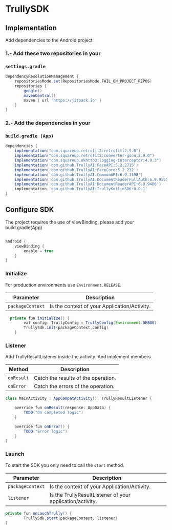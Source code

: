 # TrullySDK


## Implementation

Add dependencies to the Android project.

### 1.- Add these two repositories in your
###  `settings.gradle`
 
```groovy
dependencyResolutionManagement {
    repositoriesMode.set(RepositoriesMode.FAIL_ON_PROJECT_REPOS)
    repositories {
        google()
        mavenCentral()
        maven { url 'https://jitpack.io' }
    }
}
```
### 2.- Add the dependencies in your
###  `build.gradle (App)`
```groovy
dependencies {
    implementation("com.squareup.retrofit2:retrofit:2.9.0")
    implementation("com.squareup.retrofit2:converter-gson:2.9.0")
    implementation("com.squareup.okhttp3:logging-interceptor:4.9.3")
    implementation('com.github.TrullyAI:FaceAPI:5.2.2715')
    implementation('com.github.TrullyAI:FaceCore:5.2.232')
    implementation('com.github.TrullyAI:CommonAPI:6.9.1398')
    implementation('com.github.TrullyAI:DocumentReaderFullAuth:6.9.9555')
    implementation('com.github.TrullyAI:DocumentReaderAPI:6.9.9406')
    implementation 'com.github.TrullyAI:TrullyKotlinSDK:0.0.1'
}
```


## Configure SDK

The project requires the use of viewBinding, please add your build.gradle(App)
```groovy

android {
    viewBinding {
        enable = true
    }
}
```



### Initialize

For production environments use `Environment.RELEASE`.
 

| Parameter | Description |
| -------- | ------- |
| `packageContext` | Is the context of your Application/Activity. |

```java
  private fun initialize() {
        val config: TrullyConfig = TrullyConfig(Environment.DEBUG)
        TrullySdk.init(packageContext,config)
    }
```

### Listener
Add TrullyResultListener inside the activity. And implement members.

| Method | Description |
| -------- | ------- |
| `onResult` | Catch the results of the operation. |
| `onError` | Catch the errors of the operation. |


```java
class MainActivity : AppCompatActivity(), TrullyResultListener {

    override fun onResult(response: AppData) {
        TODO("On completed logic")
    }

    override fun onError() {
        TODO("Error logic")
    }
}
```

### Launch

To start the SDK you only need to call the `start` method.

| Parameter | Description |
| -------- | ------- |
| `packageContext` | Is the context of your Application/Activity. |
| `listener` | Is the TrullyResultListener of your application/activity. |


```java
private fun onLauchTrully() {
        TrullySdk.start(packageContext, listener)
}
```
